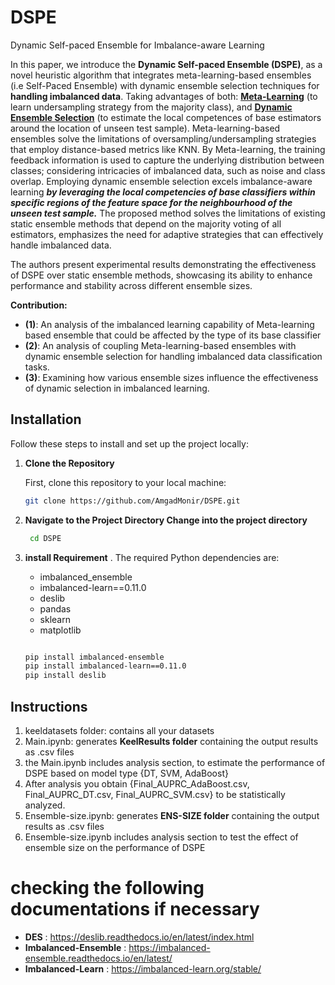 # DSPE
Dynamic Self-paced Ensemble for Imbalance-aware Learning

In this paper, we introduce the **Dynamic Self-paced Ensemble (DSPE)**, as a novel heuristic algorithm that integrates meta-learning-based ensembles (i.e Self-Paced Ensemble) with dynamic ensemble selection techniques for **handling imbalanced data**. Taking advantages of both: **<ins>Meta-Learning</ins>** (to learn undersampling strategy from the majority class), and **<ins>Dynamic Ensemble Selection</ins>** (to estimate the local competences of base estimators around the location of unseen test sample). Meta-learning-based ensembles solve the limitations of oversampling/undersampling strategies that employ distance-based metrics like KNN. By Meta-learning, the training feedback information is used to capture the underlying distribution between classes; considering intricacies of imbalanced data, such as noise and class overlap. Employing dynamic ensemble selection excels imbalance-aware learning ***by leveraging the local competencies of base classifiers within specific regions of the feature space for the neighbourhood of the unseen test sample.*** The proposed method solves the limitations of existing static ensemble methods that depend on the majority voting of all estimators, emphasizes the need for adaptive strategies that can effectively handle imbalanced data.

The authors present experimental results demonstrating the effectiveness of DSPE over static ensemble methods, showcasing its ability to enhance performance and stability across different ensemble sizes. 

**Contribution:**
- **(1)**: An analysis of the imbalanced learning capability of Meta-learning based ensemble that could be affected by
the type of its base classifier
- **(2)**: An analysis of coupling Meta-learning-based ensembles with dynamic ensemble selection for handling imbalanced data classification tasks.
- **(3)**:  Examining how various ensemble sizes influence the effectiveness of dynamic selection in imbalanced learning.
 

## Installation

Follow these steps to install and set up the project locally:

1. **Clone the Repository**

   First, clone this repository to your local machine:
   ```bash
   git clone https://github.com/AmgadMonir/DSPE.git

2. **Navigate to the Project Directory Change into the project directory**
   ```bash
    cd DSPE
   
3. **install Requirement**  .
    The required Python dependencies are:
     + imbalanced_ensemble
     + imbalanced-learn==0.11.0
     + deslib
     + pandas
     + sklearn
     + matplotlib 
     ```bash
     
     pip install imbalanced-ensemble
     pip install imbalanced-learn==0.11.0
     pip install deslib

## Instructions

1. keeldatasets folder: contains all your datasets
2. Main.ipynb:  generates **KeelResults folder** containing the output results as .csv files
3. the Main.ipynb includes analysis section, to estimate the performance of DSPE based on model type {DT, SVM, AdaBoost}
4. After analysis you obtain {Final_AUPRC_AdaBoost.csv, Final_AUPRC_DT.csv, Final_AUPRC_SVM.csv} to be statistically analyzed.   
5. Ensemble-size.ipynb:  generates **ENS-SIZE folder** containing the output results as .csv files
6. Ensemble-size.ipynb includes analysis section to test the effect of ensemble size on the performance of DSPE 


# checking the following documentations if necessary

  + **DES** : https://deslib.readthedocs.io/en/latest/index.html
  + **Imbalanced-Ensemble** : https://imbalanced-ensemble.readthedocs.io/en/latest/
  + **Imbalanced-Learn** : https://imbalanced-learn.org/stable/
